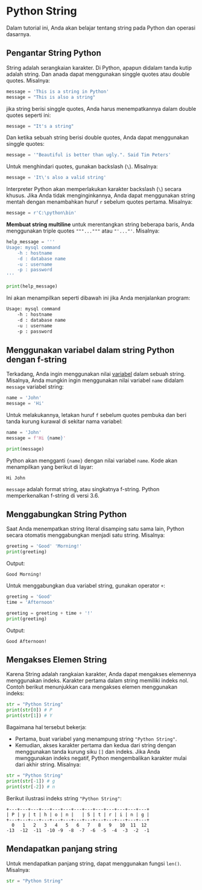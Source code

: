 # Python String

Dalam tutorial ini, Anda akan belajar tentang string pada Python dan operasi dasarnya.

## Pengantar String Python

String adalah serangkaian karakter. Di Python, apapun didalam tanda kutip adalah string. Dan anada dapat menggunakan singgle quotes atau double quotes. Misalnya:

```python
message = 'This is a string in Python'
message = "This is also a string"
```

jika string berisi singgle quotes, Anda harus menempatkannya dalam double quotes seperti ini:

```python
message = "It's a string"
```

Dan ketika sebuah string berisi double quotes, Anda dapat menggunakan singgle quotes:

```python
message = '"Beautiful is better than ugly.". Said Tim Peters'
```

Untuk menghindari quotes, gunakan backslash (`\`). Misalnya:

```python
message = 'It\'s also a valid string'
```

Interpreter Python akan memperlakukan karakter backslash (`\`) secara khusus. Jika Anda tidak menginginkannya, Anda dapat menggunakan string mentah dengan menambahkan huruf `r` sebelum quotes pertama. Misalnya:

```python
message = r'C:\python\bin'
```

**Membuat string multiline**
untuk merentangkan string beberapa baris, Anda menggunakan triple quotes `"""..."""` atau `"'..."'`. Misalnya:

```python
help_message = '''
Usage: mysql command
    -h : hostname
    -d : database name
    -u : username
    -p : password
'''

print(help_message)
```

Ini akan menampilkan seperti dibawah ini jika Anda menjalankan program:

```bash
Usage: mysql command
    -h : hostname
    -d : database name
    -u : username
    -p : password
```

## Menggunakan variabel dalam string Python dengan f-string

Terkadang, Anda ingin menggunakan nilai [variabel](../Variables/Variables.md) dalam sebuah string.
Misalnya, Anda mungkin ingin menggunakan nilai variabel `name` didalam `message` variabel string:

```python
name = 'John'
message = 'Hi'
```

Untuk melakukannya, letakan huruf `f` sebelum quotes pembuka dan beri tanda kurung kurawal di sekitar nama variabel:

```python
name = 'John'
message = f'Hi {name}'

print(message)
```

Python akan mengganti `{name}` dengan nilai variabel `name`. Kode akan menampilkan yang berikut di layar:

```text
Hi John
```

`message` adalah format string, atau singkatnya f-string. Python memperkenalkan f-string di versi 3.6.

## Menggabungkan String Python

Saat Anda menempatkan string literal disamping satu sama lain, Python secara otomatis menggabungkan menjadi satu string. Misalnya:

```python
greeting = 'Good' 'Morning!'
print(greeting)
```

Output:

```text
Good Morning!
```

Untuk menggabungkan dua variabel string, gunakan operator `+`:

```python
greeting = 'Good'
time = 'Afternoon'

greeting = greeting + time + '!'
print(greeting)
```

Output:

```text
Good Afternoon!
```

## Mengakses Elemen String

Karena String adalah rangkaian karakter, Anda dapat mengakses elemennya menggunakan indeks. Karakter pertama dalam string memiliki indeks nol.
Contoh berikut menunjukkan cara mengakses elemen menggunakan indeks:

```python
str = "Python String"
print(str[0]) # P
print(str[1]) # Y
```

Bagaimana hal tersebut bekerja:

- Pertama, buat variabel yang menampung string `"Python String"`.
- Kemudian, akses karakter pertama dan kedua dari string dengan menggunakan tanda kurung siku `[]` dan indeks.
  Jika Anda mwnggunakan indeks negatif, Python mengembalikan karakter mulai dari akhir string. Misalnya:

```python
str = "Python String"
print(str[-1]) # g
print(str[-2]) # n
```

Berikut ilustrasi indeks string `"Python String"`:

```text
+---+---+---+---+---+---+---+---+---+---+---+---+---+
| P | y | t | h | o | n |   | S | t | r | i | n | g |
+---+---+---+---+---+---+---+---+---+---+---+---+---+
  0   1   2   3   4   5   6   7   8   9   10  11  12
-13  -12  -11  -10 -9  -8  -7  -6  -5  -4  -3  -2  -1
```

## Mendapatkan panjang string

Untuk mendapatkan panjang string, dapat menggunakan fungsi `len()`. Misalnya:

```python
str = "Python String"

```
